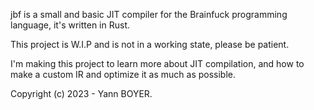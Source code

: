 jbf is a small and basic JIT compiler for the Brainfuck programming language, it's written in Rust.





This project is W.I.P and is not in a working state, please be patient.




I'm making this project to learn more about JIT compilation, and how to make a custom IR and optimize it as much as possible.



Copyright (c) 2023 - Yann BOYER.
